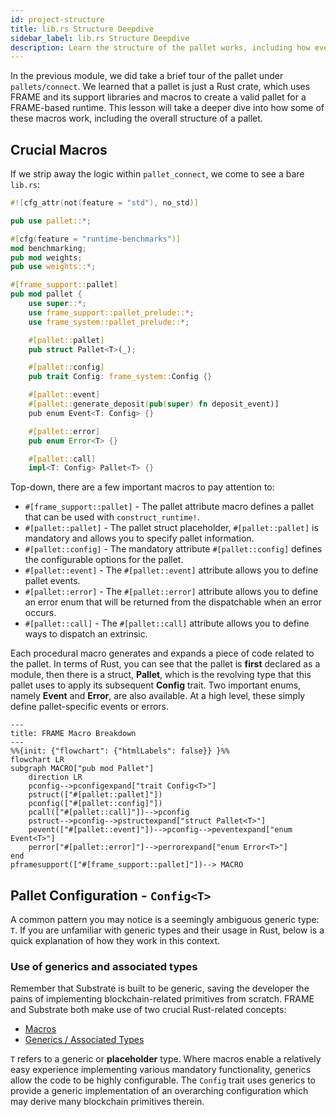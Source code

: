 ```yaml
---
id: project-structure
title: lib.rs Structure Deepdive
sidebar_label: lib.rs Structure Deepdive
description: Learn the structure of the pallet works, including how events, errors, and dispatchable functions fit together.
---
```


In the previous module, we did take a brief tour of the pallet under `pallets/connect`.  We learned that a pallet is just a Rust crate, which uses FRAME and its support libraries and macros to create a valid pallet for a FRAME-based runtime.  This lesson will take a deeper dive into how some of these macros work, including the overall structure of a pallet.

## Crucial Macros

If we strip away the logic within `pallet_connect`, we come to see a bare `lib.rs`:

```rust
#![cfg_attr(not(feature = "std"), no_std)]

pub use pallet::*;

#[cfg(feature = "runtime-benchmarks")]
mod benchmarking;
pub mod weights;
pub use weights::*;

#[frame_support::pallet]
pub mod pallet {
    use super::*;
    use frame_support::pallet_prelude::*;
    use frame_system::pallet_prelude::*;

    #[pallet::pallet]
    pub struct Pallet<T>(_);

    #[pallet::config]
    pub trait Config: frame_system::Config {}

    #[pallet::event]
    #[pallet::generate_deposit(pub(super) fn deposit_event)]
    pub enum Event<T: Config> {}

    #[pallet::error]
    pub enum Error<T> {}

    #[pallet::call]
    impl<T: Config> Pallet<T> {}
```

Top-down, there are a few important macros to pay attention to: 

- `#[frame_support::pallet]` - The pallet attribute macro defines a pallet that can be used with `construct_runtime!`.
- `#[pallet::pallet]` - The pallet struct placeholder, `#[pallet::pallet]` is mandatory and allows you to specify pallet information.
- `#[pallet::config]` -  The mandatory attribute `#[pallet::config]` defines the configurable options for the pallet.
- `#[pallet::event]` - The `#[pallet::event]` attribute allows you to define pallet events.
- `#[pallet::error]` - The `#[pallet::error]` attribute allows you to define an error enum that will be returned from the dispatchable when an error occurs.
- `#[pallet::call]` - The `#[pallet::call]` attribute allows you to define ways to dispatch an extrinsic.

Each procedural macro generates and expands a piece of code related to the pallet.  In terms of Rust, you can see that the pallet is **first** declared as a module, then there is a struct, **Pallet**, which is the revolving type that this pallet uses to apply its subsequent **Config** trait.  Two important enums, namely **Event** and **Error**, are also available.  At a high level, these simply define pallet-specific events or errors.

```mermaid
---
title: FRAME Macro Breakdown
---
%%{init: {"flowchart": {"htmlLabels": false}} }%%
flowchart LR
subgraph MACRO["pub mod Pallet"]
    direction LR
    pconfig-->pconfigexpand["trait Config<T>"]
    pstruct(["#[pallet::pallet]"])
    pconfig(["#[pallet::config]"])
    pcall(["#[pallet::call]"])-->pconfig
    pstruct-->pconfig-->pstructexpand["struct Pallet<T>"]
    pevent(["#[pallet::event]"])-->pconfig-->peventexpand["enum Event<T>"]
    perror["#[pallet::error]"]-->perrorexpand["enum Error<T>"]
end
pframesupport(["#[frame_support::pallet]"])--> MACRO
```

## Pallet Configuration - `Config<T>`

A common pattern you may notice is a seemingly ambiguous generic type: `T`.  If you are unfamiliar with generic types and their usage in Rust, below is a quick explanation of how they work in this context.

### Use of generics and associated types

Remember that Substrate is built to be generic, saving the developer the pains of implementing blockchain-related primitives from scratch.  FRAME and Substrate both make use of two crucial Rust-related concepts:

- [Macros](../../Rust/section7/macros.md)
- [Generics / Associated Types](../../Rust/section6/generics.md)

`T` refers to a generic or **placeholder** type.  Where macros enable a relatively easy experience implementing various mandatory functionality, generics allow the code to be highly configurable.  The `Config` trait uses generics to provide a generic implementation of an overarching configuration which may derive many blockchain primitives therein.